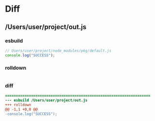 # Diff
## /Users/user/project/out.js
### esbuild
```js
// Users/user/project/node_modules/pkg/default.js
console.log("SUCCESS");
```
### rolldown
```js

```
### diff
```diff
===================================================================
--- esbuild	/Users/user/project/out.js
+++ rolldown	
@@ -1,1 +0,0 @@
-console.log("SUCCESS");

```